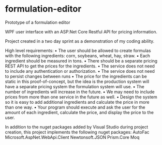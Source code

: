 # formulation-editor

Prototype of a formulation editor

WPF user interface with an ASP.Net Core Restful API for pricing information.

Project created in a two day sprint as a demonstration of my coding ability.

High level requirements:
•	The user should be allowed to create formulas with the following ingredients: corn, soybeans, wheat, hay, straw. 
•	Each ingredient should be measured in tons. 
•	There should be a separate pricing REST API to get the prices for the ingredients. 
•	The service does not need to include any authentication or authorization. 
•	The service does not need to persist changes between runs
•	The price for the ingredients can be static in this proof-of-concept, but the idea is the production system will have a separate pricing system the formulation system will use. 
•	The number of ingredients will increase in the future.
•	We may need to include prices from more than one service in the future as well. 
•	Design the system so it is easy to add additional ingredients and calculate the price in more than one way.
•	Your program should execute and ask the user for the amount of each ingredient, calculate the price, and display the price to the user. 


In addition to the nuget packages added by Visual Studio during project creation, this project implements the following nuget packages:
AutoFac
Microsoft.AspNet.WebApi.Client
Newtonsoft.JSON
Prism.Core
Moq
